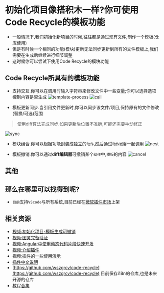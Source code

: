 # 初始化项目像搭积木一样?你可使用Code Recycle的模板功能
- 一般情况下,我们初始化新项目的时候,往往都是通过现有文件,制作一个模板(仓库使用)
- 但是有时候一个相同的功能(模块)更新无法同步更新到所有的文件模板上,我们需要在生成后继续进行细节调整
- 这时候你可以尝试下使用Code Recycle的模块功能
## Code Recycle所具有的模板功能
- 支持交互.你可以在调用时输入字符串来修改文件中一些变量;你可以选择选项控制内容是否生成
![template-process](https://cdn.jsdelivr.net/gh/wszgrcy/code-recycle@1.0.6/doc/image/template/template-process.jpg)
![call](https://cdn.jsdelivr.net/gh/wszgrcy/code-recycle@1.0.6/doc/image/template/call.gif)

- 模板更新同步.当引用文件更新时,你可以同步该文件/项目,保持原有的文件修改(替换/可选)范围

> 使用diff算法完成同步.如果更新后位置不准确,可能还需要手动修正

![sync](https://cdn.jsdelivr.net/gh/wszgrcy/code-recycle@1.0.6/doc/image/template/update.webp)
- 模块组合.你可以根据功能封装成独立的`动作`,然后通过`动作嵌套`一起调用
![nest](https://cdn.jsdelivr.net/gh/wszgrcy/code-recycle@1.0.7/doc/image/template/nest.webp)

- 模板撤销.你可以通过**diff编辑器**可撤销某个`动作`中,`模板`的内容
![cancel](https://cdn.jsdelivr.net/gh/wszgrcy/code-recycle@1.0.6/doc/image/template/cancel.webp)

## 其他
## 那么在哪里可以找得到呢?
- `目前`支持`VScode`与所有系统,目前已经在[微软插件市场](https://marketplace.visualstudio.com/items?itemName=LDXCODE.code-recycle)上架 

## 相关资源
- [视频:初始化项目-模板生成可撤销](https://www.bilibili.com/video/BV1pj411L7yQ/) 
- [视频:图灵完备验证](https://www.bilibili.com/video/BV19w411b7qx/) 
- [视频:Angular中使用动态代码片段快速开发](https://www.bilibili.com/video/BV1wc411i7pZ/) 
- [视频:介绍插件](https://www.bilibili.com/video/BV1Nb4y1u7FP/) 
- [视频:插件的一些使用演示](https://www.bilibili.com/video/BV1Vj411J7VZ/) 
- [插件中文说明](https://github.com/wszgrcy/code-recycle/blob/main/doc/README.zh-Hans.md)
- [https://github.com/wszgrcy/code-recycle](https://github.com/wszgrcy/code-recycle) 目前保存i18n的仓库,也是未来开源的仓库
- [教程合集](https://space.bilibili.com/31978940/channel/collectiondetail?sid=1891886)